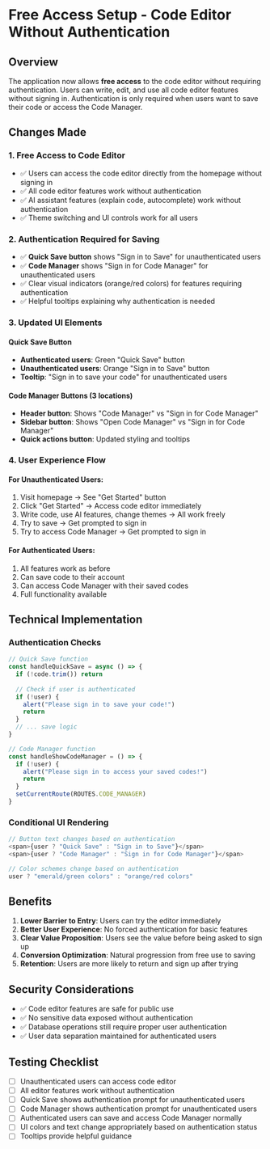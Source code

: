# Free Access Setup - Code Editor Without Authentication

## Overview

The application now allows **free access** to the code editor without requiring authentication. Users can write, edit, and use all code editor features without signing in. Authentication is only required when users want to save their code or access the Code Manager.

## Changes Made

### 1. **Free Access to Code Editor**
- ✅ Users can access the code editor directly from the homepage without signing in
- ✅ All code editor features work without authentication
- ✅ AI assistant features (explain code, autocomplete) work without authentication
- ✅ Theme switching and UI controls work for all users

### 2. **Authentication Required for Saving**
- ✅ **Quick Save button** shows "Sign in to Save" for unauthenticated users
- ✅ **Code Manager** shows "Sign in for Code Manager" for unauthenticated users
- ✅ Clear visual indicators (orange/red colors) for features requiring authentication
- ✅ Helpful tooltips explaining why authentication is needed

### 3. **Updated UI Elements**

#### Quick Save Button
- **Authenticated users**: Green "Quick Save" button
- **Unauthenticated users**: Orange "Sign in to Save" button
- **Tooltip**: "Sign in to save your code" for unauthenticated users

#### Code Manager Buttons (3 locations)
- **Header button**: Shows "Code Manager" vs "Sign in for Code Manager"
- **Sidebar button**: Shows "Open Code Manager" vs "Sign in for Code Manager"  
- **Quick actions button**: Updated styling and tooltips

### 4. **User Experience Flow**

#### For Unauthenticated Users:
1. Visit homepage → See "Get Started" button
2. Click "Get Started" → Access code editor immediately
3. Write code, use AI features, change themes → All work freely
4. Try to save → Get prompted to sign in
5. Try to access Code Manager → Get prompted to sign in

#### For Authenticated Users:
1. All features work as before
2. Can save code to their account
3. Can access Code Manager with their saved codes
4. Full functionality available

## Technical Implementation

### Authentication Checks
```javascript
// Quick Save function
const handleQuickSave = async () => {
  if (!code.trim()) return
  
  // Check if user is authenticated
  if (!user) {
    alert("Please sign in to save your code!")
    return
  }
  // ... save logic
}

// Code Manager function  
const handleShowCodeManager = () => {
  if (!user) {
    alert("Please sign in to access your saved codes!")
    return
  }
  setCurrentRoute(ROUTES.CODE_MANAGER)
}
```

### Conditional UI Rendering
```javascript
// Button text changes based on authentication
<span>{user ? "Quick Save" : "Sign in to Save"}</span>
<span>{user ? "Code Manager" : "Sign in for Code Manager"}</span>

// Color schemes change based on authentication
user ? "emerald/green colors" : "orange/red colors"
```

## Benefits

1. **Lower Barrier to Entry**: Users can try the editor immediately
2. **Better User Experience**: No forced authentication for basic features
3. **Clear Value Proposition**: Users see the value before being asked to sign up
4. **Conversion Optimization**: Natural progression from free use to saving
5. **Retention**: Users are more likely to return and sign up after trying

## Security Considerations

- ✅ Code editor features are safe for public use
- ✅ No sensitive data exposed without authentication
- ✅ Database operations still require proper user authentication
- ✅ User data separation maintained for authenticated users

## Testing Checklist

- [ ] Unauthenticated users can access code editor
- [ ] All editor features work without authentication
- [ ] Quick Save shows authentication prompt for unauthenticated users
- [ ] Code Manager shows authentication prompt for unauthenticated users
- [ ] Authenticated users can save and access Code Manager normally
- [ ] UI colors and text change appropriately based on authentication status
- [ ] Tooltips provide helpful guidance 